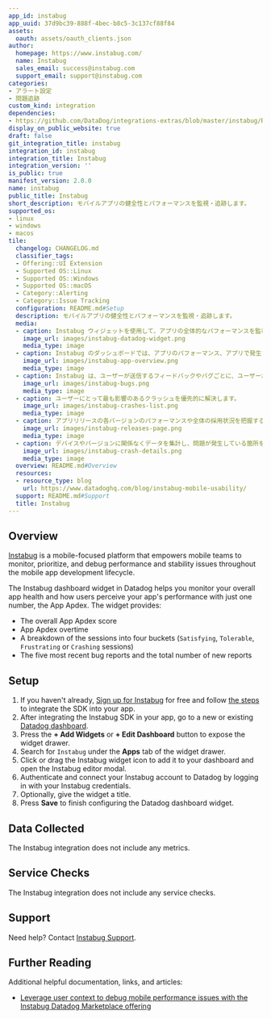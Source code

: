 ```yaml
---
app_id: instabug
app_uuid: 37d9bc39-888f-4bec-b8c5-3c137cf88f84
assets:
  oauth: assets/oauth_clients.json
author:
  homepage: https://www.instabug.com/
  name: Instabug
  sales_email: success@instabug.com
  support_email: support@instabug.com
categories:
- アラート設定
- 問題追跡
custom_kind: integration
dependencies:
- https://github.com/DataDog/integrations-extras/blob/master/instabug/README.md
display_on_public_website: true
draft: false
git_integration_title: instabug
integration_id: instabug
integration_title: Instabug
integration_version: ''
is_public: true
manifest_version: 2.0.0
name: instabug
public_title: Instabug
short_description: モバイルアプリの健全性とパフォーマンスを監視・追跡します。
supported_os:
- linux
- windows
- macos
tile:
  changelog: CHANGELOG.md
  classifier_tags:
  - Offering::UI Extension
  - Supported OS::Linux
  - Supported OS::Windows
  - Supported OS::macOS
  - Category::Alerting
  - Category::Issue Tracking
  configuration: README.md#Setup
  description: モバイルアプリの健全性とパフォーマンスを監視・追跡します。
  media:
  - caption: Instabug ウィジェットを使用して、アプリの全体的なパフォーマンスを監視します。
    image_url: images/instabug-datadog-widget.png
    media_type: image
  - caption: Instabug のダッシュボードでは、アプリのパフォーマンス、アプリで発生する潜在的な障害や問題点を簡潔に把握することができます。
    image_url: images/instabug-app-overview.png
    media_type: image
  - caption: Instabug は、ユーザーが送信するフィードバックやバグごとに、ユーザーがコードで問題に直面している理由を理解するために必要なすべての詳細を自動的にキャプチャします。
    image_url: images/instabug-bugs.png
    media_type: image
  - caption: ユーザーにとって最も影響のあるクラッシュを優先的に解決します。
    image_url: images/instabug-crashes-list.png
    media_type: image
  - caption: アプリリリースの各バージョンのパフォーマンスや全体の採用状況を把握することができます。
    image_url: images/instabug-releases-page.png
    media_type: image
  - caption: デバイスやバージョンに関係なくデータを集計し、問題が発生している箇所をより深く理解することができます。
    image_url: images/instabug-crash-details.png
    media_type: image
  overview: README.md#Overview
  resources:
  - resource_type: blog
    url: https://www.datadoghq.com/blog/instabug-mobile-usability/
  support: README.md#Support
  title: Instabug
---
```


<!--  SOURCED FROM https://github.com/DataDog/integrations-extras -->

## Overview

[Instabug][1] is a mobile-focused platform that empowers mobile teams to monitor, prioritize, and debug performance and stability issues throughout the mobile app development lifecycle.

The Instabug dashboard widget in Datadog helps you monitor your overall app health and how users perceive your app's performance with just one number, the App Apdex. The widget provides:
- The overall App Apdex score
- App Apdex overtime
- A breakdown of the sessions into four buckets (`Satisfying`, `Tolerable`, `Frustrating` or `Crashing` sessions)
- The five most recent bug reports and the total number of new reports


## Setup
1. If you haven't already, [Sign up for Instabug][2] for free and follow [the steps][3] to integrate the SDK into your app.
2. After integrating the Instabug SDK in your app, go to a new or existing [Datadog dashboard][4].
3. Press the **+ Add Widgets** or **+ Edit Dashboard** button to expose the widget drawer.
4. Search for `Instabug` under the **Apps** tab of the widget drawer.
5. Click or drag the Instabug widget icon to add it to your dashboard and open the Instabug editor modal.
6. Authenticate and connect your Instabug account to Datadog by logging in with your Instabug credentials.
7. Optionally, give the widget a title.
8. Press **Save** to finish configuring the Datadog dashboard widget.

## Data Collected
The Instabug integration does not include any metrics.

## Service Checks
The Instabug integration does not include any service checks.

## Support
Need help? Contact [Instabug Support][5].

## Further Reading

Additional helpful documentation, links, and articles:

- [Leverage user context to debug mobile performance issues with the Instabug Datadog Marketplace offering][6]

[1]: http://instabug.com
[2]: https://dashboard.instabug.com/signup
[3]: https://docs.instabug.com/docs/introduction
[4]: https://app.datadoghq.com/dashboard/lists
[5]: mailto:support@instabug.com
[6]: https://www.datadoghq.com/blog/instabug-mobile-usability/